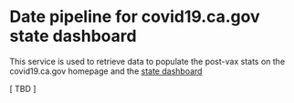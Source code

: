 # Date pipeline for covid19.ca.gov state dashboard

This service is used to retrieve data to populate the post-vax stats on the covid19.ca.gov homepage and the <a href="https://covid19.ca.gov/state-dashboard/">state dashboard</a>

[ TBD ]

